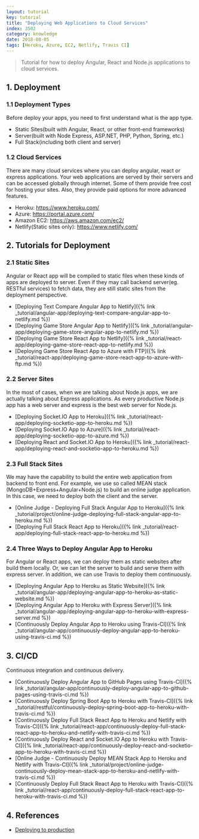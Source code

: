 ```yaml
---
layout: tutorial
key: tutorial
title: "Deploying Web Applications to Cloud Services"
index: 3502
category: knowledge
date: 2018-08-05
tags: [Heroku, Azure, EC2, Netlify, Travis CI]
---
```


> Tutorial for how to deploy Angular, React and Node.js applications to cloud services.

## 1. Deployment
### 1.1 Deployment Types
Before deploy your apps, you need to first understand what is the app type.
* Static Sites(built with Angular, React, or other front-end frameworks)
* Server(built with Node Express, ASP.NET, PHP, Python, Spring, etc.)
* Full Stack(including both client and server)

### 1.2 Cloud Services
There are many cloud services where you can deploy angular, react or express applications. Your web applications are served by their servers and can be accessed globally through internet. Some of them provide free cost for hosting your sites. Also, they provide paid options for more advanced features.
* Heroku: https://www.heroku.com/
* Azure: https://portal.azure.com/
* Amazon EC2: https://aws.amazon.com/ec2/
* Netlify(Static sites only): https://www.netlify.com/

## 2. Tutorials for Deployment
### 2.1 Static Sites
Angular or React app will be compiled to static files when these kinds of apps are deployed to server. Even if they may call backend server(eg. RESTful services) to fetch data, they are still static sites from the deployment perspective.
* [Deploying Text Compare Angular App to Netlify]({% link _tutorial/angular-app/deploying-text-compare-angular-app-to-netlify.md %})
* [Deploying Game Store Angular App to Netlify]({% link _tutorial/angular-app/deploying-game-store-angular-app-to-netlify.md %})
* [Deploying Game Store React App to Netlify]({% link _tutorial/react-app/deploying-game-store-react-app-to-netlify.md %})
* [Deploying Game Store React App to Azure with FTP]({% link _tutorial/react-app/deploying-game-store-react-app-to-azure-with-ftp.md %})

### 2.2 Server Sites
In the most of cases, when we are talking about Node.js apps, we are actually talking about Express applications. As every productive Node.js app has a web server and express is the best web server for Node.js.
* [Deploying Socket.IO App to Heroku]({% link _tutorial/react-app/deploying-socketio-app-to-heroku.md %})
* [Deploying Socket.IO App to Azure]({% link _tutorial/react-app/deploying-socketio-app-to-azure.md %})
* [Deploying React and Socket.IO App to Heroku]({% link _tutorial/react-app/deploying-react-and-socketio-app-to-heroku.md %})

### 2.3 Full Stack Sites
We may have the capability to build the entire web application from backend to front end. For example, we use so called MEAN stack (MongoDB+Express+Angular+Node.js) to build an online judge application. In this case, we need to deploy both the client and the server.
* [Online Judge - Deploying Full Stack Angular App to Heroku]({% link _tutorial/project/online-judge-deploying-full-stack-angular-app-to-heroku.md %})
* [Deploying Full Stack React App to Heroku]({% link _tutorial/react-app/deploying-full-stack-react-app-to-heroku.md %})

### 2.4 Three Ways to Deploy Angular App to Heroku
For Angular or React apps, we can deploy them as static websites after build them locally. Or, we can let the server to build and serve them with express server. In addition, we can use Travis to deploy them continuously.
* [Deploying Angular App to Heroku as Static Website]({% link _tutorial/angular-app/deploying-angular-app-to-heroku-as-static-website.md %})
* [Deploying Angular App to Heroku with Express Server]({% link _tutorial/angular-app/deploying-angular-app-to-heroku-with-express-server.md %})
* [Continuously Deploy Angular App to Heroku using Travis-CI]({% link _tutorial/angular-app/continuously-deploy-angular-app-to-heroku-using-travis-ci.md %})

## 3. CI/CD
Continuous integration and continuous delivery.
* [Continuously Deploy Angular App to GitHub Pages using Travis-CI]({% link _tutorial/angular-app/continuously-deploy-angular-app-to-github-pages-using-travis-ci.md %})
* [Continuously Deploy Spring Boot App to Heroku with Travis-CI]({% link _tutorial/restful/continuously-deploy-spring-boot-app-to-heroku-with-travis-ci.md %})
* [Continuously Deploy Full Stack React App to Heroku and Netlify with Travis-CI]({% link _tutorial/react-app/continuously-deploy-full-stack-react-app-to-heroku-and-netlify-with-travis-ci.md %})
* [Continuously Deploy React and Socket.IO App to Heroku with Travis-CI]({% link _tutorial/react-app/continuously-deploy-react-and-socketio-app-to-heroku-with-travis-ci.md %})
* [Online Judge - Continuously Deploy MEAN Stack App to Heroku and Netlify with Travis-CI]({% link _tutorial/project/online-judge-continuously-deploy-mean-stack-app-to-heroku-and-netlify-with-travis-ci.md %})
* [Continuously Deploy Full Stack React App to Heroku with Travis-CI]({% link _tutorial/react-app/continuously-deploy-full-stack-react-app-to-heroku-with-travis-ci.md %})

## 4. References
* [Deploying to production](https://developer.mozilla.org/en-US/docs/Learn/Server-side/Express_Nodejs/deployment)
